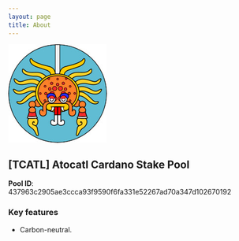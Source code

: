 ```yaml
---
layout: page
title: About
---
```


<img src="/atocatl-logo.jpg" width=200>
  
## [TCATL] Atocatl Cardano Stake Pool  

**Pool ID**: 437963c2905ae3ccca93f9590f6fa331e52267ad70a347d102670192

### Key features

- Carbon-neutral.

